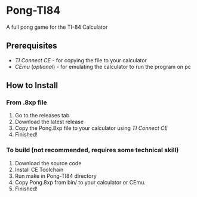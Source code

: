 # Pong-TI84
 A full pong game for the TI-84 Calculator
## Prerequisites
 - _TI Connect CE_ - for copying the file to your calculator
 - _CEmu_ (_optional_) - for emulating the calculator to run the program on pc

## How to Install

### From .8xp file
 1. Go to the releases tab
 2. Download the latest release
 3. Copy the Pong.8xp file to your calculator using _TI Connect CE_
 4. Finished!
### To build (not recommended, requires some technical skill)
 1. Download the source code
 2. Install CE Toolchain
 3. Run make in Pong-TI84 directory
 4. Copy Pong.8xp from bin/ to your calculator or CEmu.
 5. Finished!